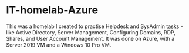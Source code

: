 # IT-homelab-Azure
This was a homelab I created to practise Helpdesk and SysAdmin tasks - like Active Directory, Server Management, Configuring Domains, RDP, Shares, and User Account Management.  It was done on Azure, with a Server 2019 VM and a Windows 10 Pro VM.
